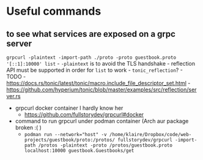 # Useful commands
## to see what services are exposed on a grpc server
`grpcurl -plaintext -import-path ./proto -proto guestbook.proto '[::1]:10000' list`
    - `-plaintext` is to avoid the TLS handshake
    - reflection API must be supported in order for `list` to work
        - `tonic_reflection`?
        - TODO
            - https://docs.rs/tonic/latest/tonic/macro.include_file_descriptor_set.html
            - https://github.com/hyperium/tonic/blob/master/examples/src/reflection/server.rs

- grpcurl docker container I hardly know her
    - https://github.com/fullstorydev/grpcurl#docker
- command to run grpcurl under podman container (Arch aur package broken :( )
    - `podman run --network="host" -v /home/klaire/Dropbox/code/web-projects/guestbook/proto:/protos/ fullstorydev/grpcurl -import-path /protos -plaintext -proto /protos/guestbook.proto localhost:10000 guestbook.Guestbooks/get`
